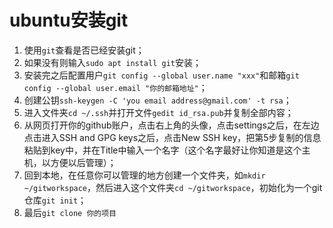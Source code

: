# ubuntu安装git

1. 使用`git`查看是否已经安装git；
2. 如果没有则输入`sudo apt install git`安装；
3. 安装完之后配置用户`git config --global user.name "xxx"`和邮箱`git config --global user.email "你的邮箱地址"`；
4. 创建公钥`ssh-keygen -C 'you email address@gmail.com' -t rsa`；
5. 进入文件夹`cd ~/.ssh`并打开文件`gedit id_rsa.pub`并复制全部内容；
6. 从网页打开你的github账户，点击右上角的头像，点击settings之后，在左边点击进入SSH and GPG keys之后，点击New SSH key，把第5步复制的信息粘贴到key中，并在Title中输入一个名字（这个名字最好让你知道是这个主机，以方便以后管理）；
7. 回到本地，在任意你可以管理的地方创建一个文件夹，如`mkdir ~/gitworkspace`，然后进入这个文件夹`cd ~/gitworkspace`，初始化为一个git仓库`git init`；
8. 最后`git clone 你的项目`
